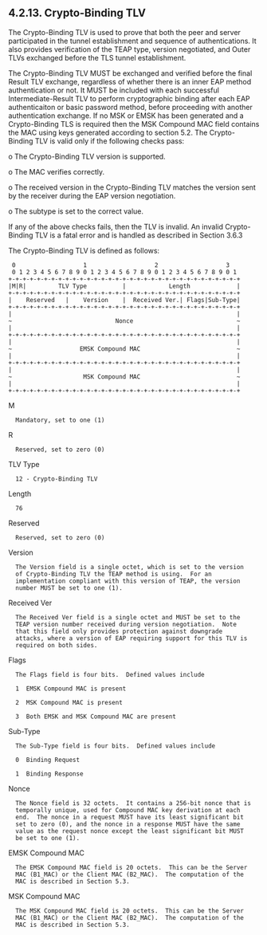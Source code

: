 ## 4.2.13.  Crypto-Binding TLV

   The Crypto-Binding TLV is used to prove that both the peer and server
   participated in the tunnel establishment and sequence of
   authentications.  It also provides verification of the TEAP type,
   version negotiated, and Outer TLVs exchanged before the TLS tunnel
   establishment.

   The Crypto-Binding TLV MUST be exchanged and verified before the
   final Result TLV exchange, regardless of whether there is an inner
   EAP method authentication or not. It MUST be included with each 
   successful Intermediate-Result TLV to perform cryptographic binding
   after each EAP authenticaiton or basic password method, before 
   proceeding with another authentication exchange.  If no MSK or EMSK 
   has been generated and a Crypto-Binding TLS is required then the MSK
   Compound MAC field contains the MAC using keys generated according 
   to section 5.2. The Crypto-Binding TLV is valid only if the following 
   checks pass:

   o  The Crypto-Binding TLV version is supported.

   o  The MAC verifies correctly.

   o  The received version in the Crypto-Binding TLV matches the version
      sent by the receiver during the EAP version negotiation.

   o  The subtype is set to the correct value.

   If any of the above checks fails, then the TLV is invalid.  An
   invalid Crypto-Binding TLV is a fatal error and is handled as
   described in Section 3.6.3

   The Crypto-Binding TLV is defined as follows:

     0                   1                   2                   3 
     0 1 2 3 4 5 6 7 8 9 0 1 2 3 4 5 6 7 8 9 0 1 2 3 4 5 6 7 8 9 0 1
    +-+-+-+-+-+-+-+-+-+-+-+-+-+-+-+-+-+-+-+-+-+-+-+-+-+-+-+-+-+-+-+-+
    |M|R|         TLV Type          |            Length             |
    +-+-+-+-+-+-+-+-+-+-+-+-+-+-+-+-+-+-+-+-+-+-+-+-+-+-+-+-+-+-+-+-+
    |    Reserved   |    Version    |  Received Ver.| Flags|Sub-Type|
    +-+-+-+-+-+-+-+-+-+-+-+-+-+-+-+-+-+-+-+-+-+-+-+-+-+-+-+-+-+-+-+-+
    |                                                               |
    ~                             Nonce                             ~
    |                                                               |
    +-+-+-+-+-+-+-+-+-+-+-+-+-+-+-+-+-+-+-+-+-+-+-+-+-+-+-+-+-+-+-+-+
    |                                                               |
    ~                   EMSK Compound MAC                           ~
    |                                                               |
    +-+-+-+-+-+-+-+-+-+-+-+-+-+-+-+-+-+-+-+-+-+-+-+-+-+-+-+-+-+-+-+-+
    |                                                               |
    ~                    MSK Compound MAC                           ~
    |                                                               |
    +-+-+-+-+-+-+-+-+-+-+-+-+-+-+-+-+-+-+-+-+-+-+-+-+-+-+-+-+-+-+-+-+

   M

      Mandatory, set to one (1)

   R

      Reserved, set to zero (0)

   TLV Type

      12 - Crypto-Binding TLV

   Length

      76

   Reserved

      Reserved, set to zero (0)

   Version

      The Version field is a single octet, which is set to the version
      of Crypto-Binding TLV the TEAP method is using.  For an
      implementation compliant with this version of TEAP, the version
      number MUST be set to one (1).

   Received Ver

      The Received Ver field is a single octet and MUST be set to the
      TEAP version number received during version negotiation.  Note
      that this field only provides protection against downgrade
      attacks, where a version of EAP requiring support for this TLV is
      required on both sides.

   Flags

      The Flags field is four bits.  Defined values include

      1  EMSK Compound MAC is present

      2  MSK Compound MAC is present

      3  Both EMSK and MSK Compound MAC are present

   Sub-Type

      The Sub-Type field is four bits.  Defined values include

      0  Binding Request

      1  Binding Response

   Nonce

      The Nonce field is 32 octets.  It contains a 256-bit nonce that is
      temporally unique, used for Compound MAC key derivation at each
      end.  The nonce in a request MUST have its least significant bit
      set to zero (0), and the nonce in a response MUST have the same
      value as the request nonce except the least significant bit MUST
      be set to one (1).

   EMSK Compound MAC

      The EMSK Compound MAC field is 20 octets.  This can be the Server
      MAC (B1_MAC) or the Client MAC (B2_MAC).  The computation of the
      MAC is described in Section 5.3.

   MSK Compound MAC

      The MSK Compound MAC field is 20 octets.  This can be the Server
      MAC (B1_MAC) or the Client MAC (B2_MAC).  The computation of the
      MAC is described in Section 5.3.
